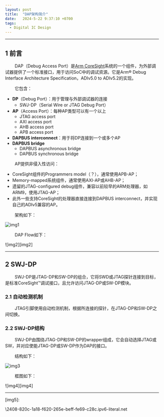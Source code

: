 ```yaml
---
layout: post
title:  "DAP架构简介"
date:   2024-5-22 9:37:10 +0700
tags:
  - Digital IC Design
---
```


-------

## 1 前言

&#160; &#160; &#160; &#160; DAP（Debug Access Port）是[Arm CoreSight](https://developer.arm.com/documentation/ddi0314/h)系统的一个组件，为外部调试器提供了一个标准接口，用于访问SoC中的调试资源。它是Arm® Debug Interface Architecture Specification，ADIv5.0 to ADIv5.2的实现。


&#160; &#160; &#160; &#160; 它包含：

* **DP**（Debug Port）：用于管理与外部调试器的连接
  * SWJ-DP（Serial Wire or JTAG Debug Port）
* **AP**（Access Port）：每种AP类型可以有一个以上
  * JTAG access port
  * AXI access port
  * AHB access port
  * APB access port
* **DAPBUS interconnect**：用于将DP连接到一个或多个AP
* **DAPBUS bridge**
  * DAPBUS asynchronous bridge
  * DAPBUS synchronous bridge


&#160; &#160; &#160; &#160; AP提供非侵入性访问：
* CoreSight组件的Programmers model（？），通常使用APB-AP；
* Memory-mapped系统组件，通常使用AXI-AP或AHB-AP；
* 遗留的JTAG-configured debug组件，兼容以前较早的ARM处理器，如ARM9，使用JTAG-AP；
* 此外一些支持CoreSight的处理器直接连接到DAPBUS interconnect，并实现自己的ADIv5兼容的AP。


&#160; &#160; &#160; &#160; 架构如下：

![img1][img1]


&#160; &#160; &#160; &#160; DAP Flow如下：

![img2][img2]

----

## 2 SWJ-DP

&#160; &#160; &#160; &#160; SWJ-DP是JTAG-DP和SW-DP的组合，它将SWD或JTAG探针连接到目标，是标准CoreSight™调试接口，且允许访问JTAG-DP或SW-DP模块。


### 2.1 自动检测机制

&#160; &#160; &#160; &#160; JTAG引脚使用自动检测机制，根据所连接的探针，在JTAG-DP和SW-DP之间切换。

### 2.2 SWJ-DP结构

&#160; &#160; &#160; &#160; SWJ-DP由围绕JTAG-DP和SW-DP的wrapper组成，它会自动选择JTAG或SW，并对应使能JTAG-DP或SW-DP作为DAP的接口。


&#160; &#160; &#160; &#160; 结构如下：

![img3][img3]


&#160; &#160; &#160; &#160; 框图如下：


![img4][img4]



----

[img1]:
[img2]:
[img3]:
[img4]:
[img5]:

\\2408-820c-1a18-f620-265e-beff-fe69-c28c.ipv6-literal.net
